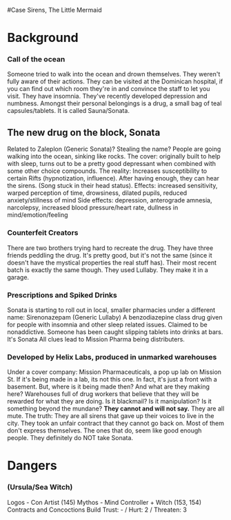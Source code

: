 #Case Sirens, The Little Mermaid

# Background

### Call of the ocean
Someone tried to walk into the ocean and drown themselves.
They weren't fully aware of their actions.
They can be visited at the Dominican hospital, if you can find out which room they're in and convince the staff to let you visit.
They have insomnia. They've recently developed depression and numbness.
Amongst their personal belongings is a drug, a small bag of teal capsules/tablets.
It is called Sauna/Sonata.
## The new drug on the block, Sonata
Related to Zaleplon (Generic Sonata)? Stealing the name?
People are going walking into the ocean, sinking like rocks.
The cover: originally built to help with sleep, turns out to be a pretty good depressant when combined with some other choice compounds.
The reality: Increases susceptibility to certain Rifts (hypnotization, influence).
After having enough, they can hear the sirens. (Song stuck in their head status).
Effects: increased sensitivity, warped perception of time, drowsiness, dilated pupils, reduced anxiety/stillness of mind
Side effects: depression, anterograde amnesia, narcolepsy, increased blood pressure/heart rate, dullness in mind/emotion/feeling
### Counterfeit Creators
There are two brothers trying hard to recreate the drug.
They have three friends peddling the drug.
It's pretty good, but it's not the same (since it doesn't have the mystical properties the real stuff has).
Their most recent batch is exactly the same though. They used Lullaby.
They make it in a garage.
### Prescriptions and Spiked Drinks
Sonata is starting to roll out in local, smaller pharmacies under a different name: Sirenonazepam (Generic Lullaby)
A benzodiazepine class drug given for people with insomnia and other sleep related issues.
Claimed to be nonaddictive.
Someone has been caught slipping tablets into drinks at bars. It's Sonata
All clues lead to Mission Pharma being distributers.
### Developed by Helix Labs, produced in unmarked warehouses
Under a cover company: Mission Pharmaceuticals, a pop up lab on Mission St.
If it's being made in a lab, its not this one. In fact, it's just a front with a basement. But, where is it being made then? And what are they making here?
Warehouses full of drug workers that believe that they will be rewarded for what they are doing.
Is it blackmail? Is it manipulation? Is it something beyond the mundane? **They cannot and will not say.** They are all mute.
The truth: They are all sirens that gave up their voices to live in the city. They took an unfair contract that they cannot go back on. Most of them don't express themselves. The ones that do, seem like good enough people.
They definitely do NOT take Sonata.

# Dangers
### (Ursula/Sea Witch)
Logos - Con Artist (145)
Mythos - Mind Controller + Witch (153, 154)
Contracts and Concoctions
Build Trust: - / Hurt: 2 / Threaten: 3